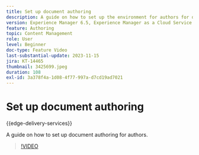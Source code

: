 ```yaml
---
title: Set up document authoring
description: A guide on how to set up the environment for authors for document authoring.
version: Experience Manager 6.5, Experience Manager as a Cloud Service
feature: Authoring
topic: Content Management
role: User
level: Beginner
doc-type: Feature Video
last-substantial-update: 2023-11-15
jira: KT-14465
thumbnail: 3425699.jpeg
duration: 108
exl-id: 3a378f4a-1d08-4f77-997a-d7cd19ad7021
---
```

# Set up document authoring

{{edge-delivery-services}}

A guide on how to set up document authoring for authors.

>[!VIDEO](https://video.tv.adobe.com/v/3425699/?learn=on)
